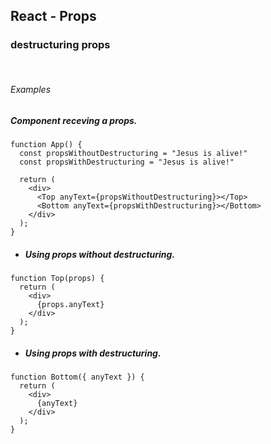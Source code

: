 ## React - Props

### destructuring props 
<br/>

###### Examples

##### Component receving a props.

```
function App() {
  const propsWithoutDestructuring = "Jesus is alive!"
  const propsWithDestructuring = "Jesus is alive!"

  return (
    <div>
      <Top anyText={propsWithoutDestructuring}></Top>
      <Bottom anyText={propsWithDestructuring}></Bottom>
    </div>
  );
}
```

- ##### Using props without destructuring.

```
function Top(props) {
  return (
    <div>
      {props.anyText}
    </div>
  );
}
```

- ##### Using props with destructuring.

```
function Bottom({ anyText }) {
  return (
    <div>
      {anyText}
    </div>
  );
}
```
